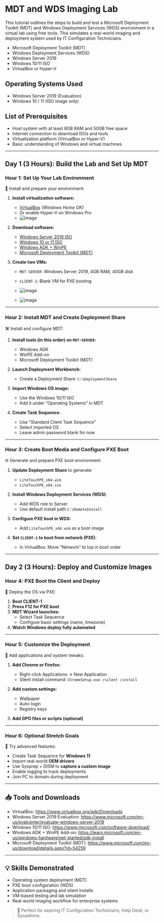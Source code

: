 <h1>MDT and WDS Imaging Lab</h1>
This tutorial outlines the steps to build and test a Microsoft Deployment Toolkit (MDT) and Windows Deployment Services (WDS) environment in a virtual lab using free tools. This simulates a real-world imaging and deployment system used by IT Configuration Technicians.

<br/>

- Microsoft Deployment Toolkit (MDT)
- Windows Deployment Services (WDS)
- Windows Server 2019
- Windows 10/11 ISO
- VirtualBox or Hyper-V

<h2>Operating Systems Used</h2>

- Windows Server 2019 (Evaluation)
- Windows 10 / 11 (ISO image only)

<h2>List of Prerequisites</h2>

- Host system with at least 8GB RAM and 50GB free space
- Internet connection to download ISOs and tools
- Virtualization platform (VirtualBox or Hyper-V)
- Basic understanding of Windows and virtual machines

---

<h2>Day 1 (3 Hours): Build the Lab and Set Up MDT</h2>

<h3>Hour 1: Set Up Your Lab Environment</h3>

📁 Install and prepare your environment:

1. **Install virtualization software:**
   - [VirtualBox](https://www.virtualbox.org/wiki/Downloads) *(Windows Home OK)*
   - Or enable Hyper-V on Windows Pro
   - ![image](https://github.com/user-attachments/assets/fc71a9f5-61dc-4593-8d69-624c51aff79e)


2. **Download software:**
   - [Windows Server 2019 ISO](https://www.microsoft.com/en-us/evalcenter/evaluate-windows-server-2019)
   - [Windows 10 or 11 ISO](https://www.microsoft.com/software-download/)
   - [Windows ADK + WinPE](https://learn.microsoft.com/en-us/windows-hardware/get-started/adk-install)
   - [Microsoft Deployment Toolkit (MDT)](https://www.microsoft.com/en-us/download/details.aspx?id=54259)

3. **Create two VMs:**
   - `MDT-SERVER`: Windows Server 2019, 4GB RAM, 40GB disk
   - `CLIENT-1`: Blank VM for PXE booting
  
   - ![image](https://github.com/user-attachments/assets/107b7ef8-4158-4af6-8d31-39424c30c574)
   - ![image](https://github.com/user-attachments/assets/74911df4-6f85-4dc9-88af-12f682a00b23)



---

<h3>Hour 2: Install MDT and Create Deployment Share</h3>

🛠️ Install and configure MDT:

1. **Install tools (in this order) on `MDT-SERVER`:**
   - Windows ADK
   - WinPE Add-on
   - Microsoft Deployment Toolkit (MDT)

2. **Launch Deployment Workbench:**
   - Create a Deployment Share: `C:\DeploymentShare`

3. **Import Windows OS image:**
   - Use the Windows 10/11 ISO
   - Add it under “Operating Systems” in MDT

4. **Create Task Sequence:**
   - Use "Standard Client Task Sequence"
   - Select imported OS
   - Leave admin password blank for now

---

<h3>Hour 3: Create Boot Media and Configure PXE Boot</h3>

🌐 Generate and prepare PXE boot environment:

1. **Update Deployment Share** to generate:
   - `LiteTouchPE_x64.wim`
   - `LiteTouchPE_x64.iso`

2. **Install Windows Deployment Services (WDS)**:
   - Add WDS role to Server
   - Use default install path `C:\RemoteInstall`

3. **Configure PXE boot in WDS:**
   - Add `LiteTouchPE_x64.wim` as a boot image

4. **Set `CLIENT-1` to boot from network (PXE)**:
   - In VirtualBox: Move “Network” to top in boot order

---

<h2>Day 2 (3 Hours): Deploy and Customize Images</h2>

<h3>Hour 4: PXE Boot the Client and Deploy</h3>

🚀 Deploy the OS via PXE:

1. **Boot CLIENT-1**
2. **Press F12 for PXE boot**
3. **MDT Wizard launches:**
   - Select Task Sequence
   - Configure basic settings (name, timezone)
4. **Watch Windows deploy fully automated**

---

<h3>Hour 5: Customize the Deployment</h3>

🧩 Add applications and system tweaks:

1. **Add Chrome or Firefox:**
   - Right-click Applications → New Application
   - Silent install command: `ChromeSetup.exe /silent /install`

2. **Add custom settings:**
   - Wallpaper
   - Auto-login
   - Registry keys

3. **Add GPO files or scripts (optional)**

---

<h3>Hour 6: Optional Stretch Goals</h3>

🧪 Try advanced features:

- Create Task Sequence for **Windows 11**
- Import real-world **OEM drivers**
- Use Sysprep + DISM to **capture a custom image**
- Enable logging to track deployments
- Join PC to domain during deployment

---

<h2>📥 Tools and Downloads</h2>

- VirtualBox: https://www.virtualbox.org/wiki/Downloads  
- Windows Server 2019 Evaluation: https://www.microsoft.com/en-us/evalcenter/evaluate-windows-server-2019  
- Windows 10/11 ISO: https://www.microsoft.com/software-download/  
- Windows ADK + WinPE Add-on: https://learn.microsoft.com/en-us/windows-hardware/get-started/adk-install  
- Microsoft Deployment Toolkit (MDT): https://www.microsoft.com/en-us/download/details.aspx?id=54259

---

<h2>💡 Skills Demonstrated</h2>

- Operating system deployment (MDT)
- PXE boot configuration (WDS)
- Application packaging and silent installs
- VM-based testing and lab simulation
- Real-world imaging workflow for enterprise systems

> 🧠 Perfect for aspiring IT Configuration Technicians, Help Desk, or Sysadmins.

